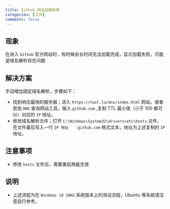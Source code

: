 ```yaml
---
title: Github 网站加载失败
categories: [工作]
comments: false
---
```


## 现象
在进入 `Github` 官方网站时，有时候会长时间无法加载完成，显示加载失败，可能是域名解析存在问题

## 解决方案
手动增加固定域名解析，步骤如下：

* 找到响应最快的服务器；进入 `https://tool.lu/dns/index.html` 网站，或者其他 `DNS` 查询网站工具，输入 `github.com` ,复制 TTL 最小值（小于 100 都可以）对应的 `IP` 地址。
* 修改域名解析文件；打开 `‪C:\Windows\System32\drivers\etc\hosts` 文件，在文件最后写入一行 `IP 地址    github.com` 格式文本，地址为上述复制的 `IP` 地址。

## 注意事项

* 修改 `hosts` 文件后，需要重启再能生效

## 说明
* 上述流程为在 `Windows 10 20H2` 系统版本上的测试流程，Ubuntu 等系统请注意自行参考。

